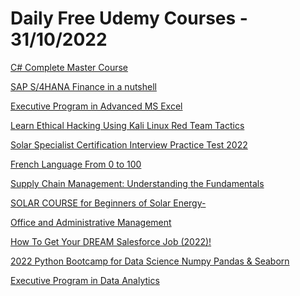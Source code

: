 # Daily Free Udemy Courses - 31/10/2022

[C# Complete Master Course](https://www.udemy.com/course/c-sharp-complete-master-course/?couponCode=636F40A4F2101452661E)
[SAP S/4HANA Finance in a nutshell](https://www.udemy.com/course/sap-s4hana-finance-in-a-nutshell/?couponCode=S4HANAFINANCE_UPLATZ)
[Executive Program in Advanced MS Excel](https://www.udemy.com/course/data-analysis-and-data-visualization/?couponCode=723065A6A972D6397972)
[Learn Ethical Hacking Using Kali Linux Red Team Tactics](https://www.udemy.com/course/learn-ethical-hacking-using-kali-linux-red-team-tactics/?couponCode=FREEAGAIN1)
[Solar Specialist Certification Interview Practice Test 2022](https://www.udemy.com/course/solar-specialist-certification-practice-tests-2022/?couponCode=86879F6DE6D5219B49BD)
[French Language From 0 to 100](https://www.udemy.com/course/french-language-from-0-to-100/?couponCode=3C7F1D7F184C9F84DD9A)
[Supply Chain Management: Understanding the Fundamentals](https://www.udemy.com/course/supply-chain-management-understanding-the-fundamentals/?couponCode=TOTALLYFREE4YOU)
[SOLAR COURSE for Beginners of Solar Energy-](https://www.udemy.com/course/complete-course-for-beginners-for-solar-energy/?couponCode=910BA58F816BCFAA049E)
[Office and Administrative Management](https://www.udemy.com/course/postgraduate-diploma-in-office-administration-management/?couponCode=C65EE503BED02F8B10F4)
[How To Get Your DREAM Salesforce Job (2022)!](https://www.udemy.com/course/get-your-dream-salesforce-job-seyitbek-sf-chef/?couponCode=HALLOWEEN_SPECIAL)
[2022 Python Bootcamp for Data Science Numpy Pandas & Seaborn](https://www.udemy.com/course/python-bootcamp-for-data-science-2021-numpy-pandas-seaborn/?couponCode=2022OCFIRST)
[Executive Program in Data Analytics](https://www.udemy.com/course/executive-program-in-data-analytics/?couponCode=7B7D38D95840F63D9F5A)
